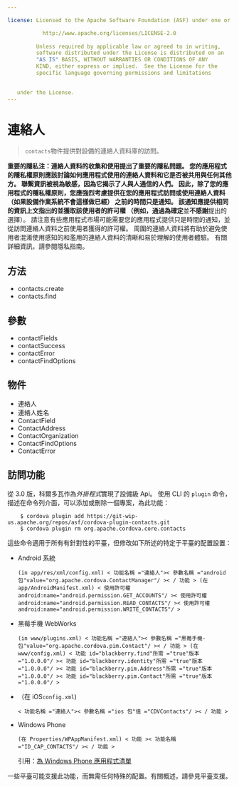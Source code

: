 ```yaml
---

license: Licensed to the Apache Software Foundation (ASF) under one or more contributor license agreements. See the NOTICE file distributed with this work for additional information regarding copyright ownership. The ASF licenses this file to you under the Apache License, Version 2.0 (the "License"); you may not use this file except in compliance with the License. You may obtain a copy of the License at

           http://www.apache.org/licenses/LICENSE-2.0
    
         Unless required by applicable law or agreed to in writing,
         software distributed under the License is distributed on an
         "AS IS" BASIS, WITHOUT WARRANTIES OR CONDITIONS OF ANY
         KIND, either express or implied.  See the License for the
         specific language governing permissions and limitations
    

   under the License.
---
```


# 連絡人

> `contacts`物件提供對設備的連絡人資料庫的訪問。

**重要的隱私注：**連絡人資料的收集和使用提出了重要的隱私問題。 您的應用程式的隱私權原則應該討論如何應用程式使用的連絡人資料和它是否被共用與任何其他方。 聯繫資訊被視為敏感，因為它揭示了人與人通信的人們。 因此，除了您的應用程式的隱私權原則，您應強烈考慮提供在您的應用程式訪問或使用連絡人資料 （如果設備作業系統不會這樣做已經） 之前的時間只是通知。 該通知應提供相同的資訊上文指出的並獲取該使用者的許可權 （例如，通過為**確定**並**不感謝**提出的選擇）。 請注意有些應用程式市場可能需要您的應用程式提供只是時間的通知，並從訪問連絡人資料之前使用者獲得的許可權。 周圍的連絡人資料將有助於避免使用者混淆使用感知的和濫用的連絡人資料的清晰和易於理解的使用者體驗。 有關詳細資訊，請參閱隱私指南。

## 方法

*   contacts.create
*   contacts.find

## 參數

*   contactFields
*   contactSuccess
*   contactError
*   contactFindOptions

## 物件

*   連絡人
*   連絡人姓名
*   ContactField
*   ContactAddress
*   ContactOrganization
*   ContactFindOptions
*   ContactError

## 訪問功能

從 3.0 版，科爾多瓦作為*外掛程式*實現了設備級 Api。 使用 CLI 的 `plugin` 命令，描述在命令列介面，可以添加或刪除一個專案，為此功能：

        $ cordova plugin add https://git-wip-us.apache.org/repos/asf/cordova-plugin-contacts.git
        $ cordova plugin rm org.apache.cordova.core.contacts
    

這些命令適用于所有有針對性的平臺，但修改如下所述的特定于平臺的配置設置：

*   Android 系統
    
        (in app/res/xml/config.xml) < 功能名稱 ="連絡人">< 參數名稱 ="android 包"value="org.apache.cordova.ContactManager"/ >< / 功能 > (在 app/AndroidManifest.xml) < 使用許可權 android:name="android.permission.GET_ACCOUNTS"/ >< 使用許可權 android:name="android.permission.READ_CONTACTS"/ >< 使用許可權 android:name="android.permission.WRITE_CONTACTS"/ >
        

*   黑莓手機 WebWorks
    
        (in www/plugins.xml) < 功能名稱 ="連絡人">< 參數名稱 ="黑莓手機-包"value="org.apache.cordova.pim.Contact"/ >< / 功能 > (在 www/config.xml) < 功能 id="blackberry.find"所需 ="true"版本 ="1.0.0.0"/ >< 功能 id="blackberry.identity"所需 ="true"版本 ="1.0.0.0"/ >< 功能 id="blackberry.pim.Address"所需 ="true"版本 ="1.0.0.0"/ >< 功能 id="blackberry.pim.Contact"所需 ="true"版本 ="1.0.0.0"/ >
        

*   （在 iOS`config.xml`)
    
        < 功能名稱 ="連絡人">< 參數名稱 ="ios 包"值 ="CDVContacts"/ >< / 功能 >
        

*   Windows Phone
    
        (在 Properties/WPAppManifest.xml) < 功能 >< 功能名稱 ="ID_CAP_CONTACTS"/ >< / 功能 >
        
    
    引用：[為 Windows Phone 應用程式清單][1]

 [1]: http://msdn.microsoft.com/en-us/library/ff769509%28v=vs.92%29.aspx

一些平臺可能支援此功能，而無需任何特殊的配置。有關概述，請參見平臺支援。